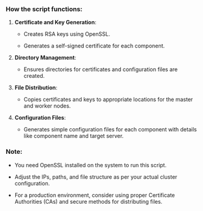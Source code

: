 
### How the script functions:

1.  **Certificate and Key Generation**:
    
    -   Creates RSA keys using OpenSSL.
        
    -   Generates a self-signed certificate for each component.
        
2.  **Directory Management**:
    
    -   Ensures directories for certificates and configuration files are created.
        
3.  **File Distribution**:
    
    -   Copies certificates and keys to appropriate locations for the master and worker nodes.
        
4.  **Configuration Files**:
    
    -   Generates simple configuration files for each component with details like component name and target server.
        

### Note:

-   You need OpenSSL installed on the system to run this script.
    
-   Adjust the IPs, paths, and file structure as per your actual cluster configuration.
    
-   For a production environment, consider using proper Certificate Authorities (CAs) and secure methods for distributing files.
